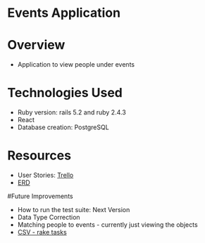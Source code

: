# Events Application

# Overview
* Application to view people under events

# Technologies Used

* Ruby version: rails 5.2 and ruby 2.4.3
* React
* Database creation: PostgreSQL


# Resources 
* User Stories: [Trello](https://trello.com/b/ehmAs97b/dataclover-events-application)
* [ERD](https://github.com/SupriyaY/events_app/blob/master/ERD.png)



#Future Improvements
* How to run the test suite:  Next Version
* Data Type Correction
* Matching people to events - currently just viewing the objects
* [CSV - rake tasks ](https://gist.github.com/arjunvenkat/1115bc41bf395a162084)